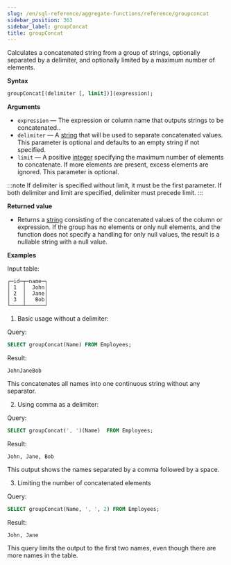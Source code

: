 ```yaml
---
slug: /en/sql-reference/aggregate-functions/reference/groupconcat
sidebar_position: 363
sidebar_label: groupConcat
title: groupConcat
---
```


Calculates a concatenated string from a group of strings, optionally separated by a delimiter, and optionally limited by a maximum number of elements.

**Syntax**

``` sql
groupConcat[(delimiter [, limit])](expression);
```

**Arguments**

- `expression` — The expression or column name that outputs strings to be concatenated..
- `delimiter` — A [string](../../../sql-reference/data-types/string.md) that will be used to separate concatenated values. This parameter is optional and defaults to an empty string if not specified.
- `limit` — A positive [integer](../../../sql-reference/data-types/int-uint.md) specifying the maximum number of elements to concatenate. If more elements are present, excess elements are ignored. This parameter is optional.

:::note
If delimiter is specified without limit, it must be the first parameter. If both delimiter and limit are specified, delimiter must precede limit.
:::

**Returned value**

- Returns a [string](../../../sql-reference/data-types/string.md) consisting of the concatenated values of the column or expression. If the group has no elements or only null elements, and the function does not specify a handling for only null values, the result is a nullable string with a null value.

**Examples**

Input table:

``` text
┌─id─┬─name─┐
│ 1  │  John│
│ 2  │  Jane│
│ 3  │   Bob│
└────┴──────┘
```

1.	Basic usage without a delimiter:

Query:

``` sql
SELECT groupConcat(Name) FROM Employees;
```

Result:

``` text
JohnJaneBob
```

This concatenates all names into one continuous string without any separator.


2. Using comma as a delimiter:

Query:

``` sql
SELECT groupConcat(', ')(Name)  FROM Employees;
```

Result:

``` text
John, Jane, Bob
```

This output shows the names separated by a comma followed by a space.


3. Limiting the number of concatenated elements

Query:

``` sql
SELECT groupConcat(Name, ', ', 2) FROM Employees;
```

Result:

``` text
John, Jane
```

This query limits the output to the first two names, even though there are more names in the table.
